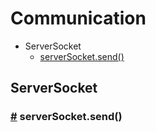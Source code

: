 # Communication

- ServerSocket
  - [serverSocket.send()](#serverSocket.send)



















































































## ServerSocket

### <a href="#serverSocket.send" name="serverSocket.send">#</a> serverSocket.send()

